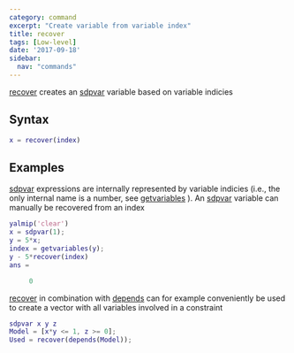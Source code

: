 ```yaml
---
category: command
excerpt: "Create variable from variable index"
title: recover
tags: [Low-level]
date: '2017-09-18'
sidebar:
  nav: "commands"
---
```


[recover](/command/recover) creates an [sdpvar](/command/sdpvar) variable based on variable indicies

## Syntax

````matlab
x = recover(index)
````

## Examples

[sdpvar](/command/sdpvar) expressions are internally represented by variable indicies (i.e., the only internal name is a number, see  [getvariables](/command/getvariables) ). An [sdpvar](/command/sdpvar) variable can manually be recovered from an index

````matlab
yalmip('clear')
x = sdpvar(1);
y = 5*x;
index = getvariables(y);
y - 5*recover(index)
ans =

     0
````

[recover](/command/recover) in combination with [depends](/command/depends) can for example conveniently be used to create a vector with all variables involved in a constraint

````matlab
sdpvar x y z
Model = [x*y <= 1, z >= 0];
Used = recover(depends(Model));
````

